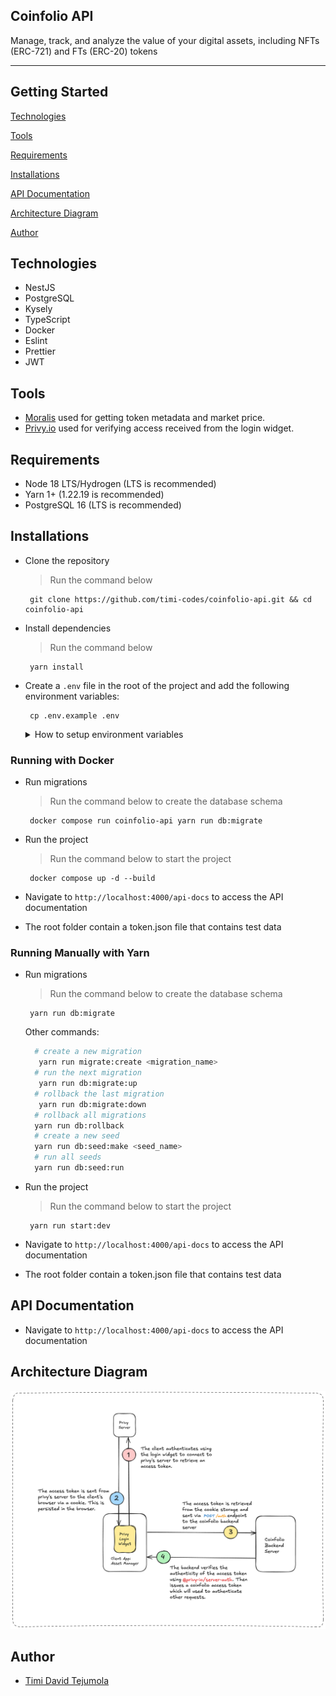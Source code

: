 ## Coinfolio API
Manage, track, and analyze the value of your digital assets, including NFTs (ERC-721) and FTs (ERC-20) tokens

---
## Getting Started

[Technologies](#technologies)

[Tools](#tools)

[Requirements](#requirements)

[Installations](#installations)

[API Documentation](#api-documentation)

[Architecture Diagram](#architecture-diagram)

[Author](#author)

## Technologies

- NestJS
- PostgreSQL
- Kysely
- TypeScript
- Docker
- Eslint
- Prettier
- JWT

## Tools
- [Moralis](https://developers.moralis.com/) used for getting token metadata and market price.
- [Privy.io](https://www.npmjs.com/package/@privy-io/server-auth) used for verifying access received from the login widget.


## Requirements

- Node 18 LTS/Hydrogen (LTS is recommended)
- Yarn 1+ (1.22.19 is recommended)
- PostgreSQL 16 (LTS is recommended)


## Installations

- Clone the repository
  > Run the command below 
  ```shell
   git clone https://github.com/timi-codes/coinfolio-api.git && cd coinfolio-api
  ```

- Install dependencies
  > Run the command below
  ```shell
   yarn install
  ```

- Create a `.env` file in the root of the project and add the following environment variables:
  ```shell
   cp .env.example .env
  ```
  <details>
    <summary>How to setup environment variables</summary>

    Below are the environment variables required for the project along with links to setup instructions for each service.

    ### Database Setup
    - `DB_HOST=localhost`
    - `DB_PORT=5432`
    - `DB_NAME=coinfolio`
    - `DB_USER=postgres`
    - `DB_PASSWORD=postgres`

    [Database Setup Guide](https://www.postgresql.org/download/)

    ### Moralis API Setup
    - `MORALIS_API_KEY=your-api-key-here`

    [Moralis Setup Guide](https://moralis.io/)

    ### JWT Configuration
    - `JWT_SECRET=your-jwt-secret`
    - `JWT_EXPIRES_IN=7d`
    - `JWT_ISSUER=coinfolio`
    - `JWT_AUDIENCE=coinfolio`

    [JWT Setup Guide](https://jwt.io/)

    ### Privy API Setup
    - `PRIVY_APP_ID=your-privy-app-id`
    - `PRIVY_APP_SECRET=your-privy-app-secret`

    [Privy Setup Guide](https://privy.io/)

    ### Redis Setup
    - `REDIS_HOST=localhost`
    - `REDIS_PORT=6379`

    [Redis Setup Guide](https://redis.io/docs/latest/operate/oss_and_stack/install/install-redis/)

  </details>

### Running with Docker

- Run migrations
  > Run the command below to create the database schema
  ```shell
   docker compose run coinfolio-api yarn run db:migrate
  ```

- Run the project
  > Run the command below to start the project
  ```shell
   docker compose up -d --build
  ```

- Navigate to `http://localhost:4000/api-docs` to access the API documentation
- The root folder contain a token.json file that contains test data

### Running Manually with Yarn
- Run migrations
  > Run the command below to create the database schema
  ```shell
   yarn run db:migrate
  ```
  Other commands:
    ```bash
      # create a new migration
       yarn run migrate:create <migration_name>
      # run the next migration
       yarn run db:migrate:up
      # rollback the last migration
       yarn run db:migrate:down
      # rollback all migrations
      yarn run db:rollback
      # create a new seed
      yarn run db:seed:make <seed_name>
      # run all seeds
      yarn run db:seed:run
    ```

- Run the project
  > Run the command below to start the project
  ```shell
   yarn run start:dev
  ```

- Navigate to `http://localhost:4000/api-docs` to access the API documentation
- The root folder contain a token.json file that contains test data


## API Documentation
- Navigate to `http://localhost:4000/api-docs` to access the API documentation

## Architecture Diagram
![Logo](./docs/auth-architecture-image.png)


## Author
- [Timi David Tejumola](https://linkedin.com/in/timitejumola)
